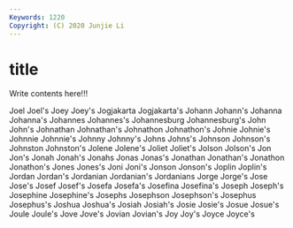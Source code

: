 ```yaml
---
Keywords: 1220
Copyright: (C) 2020 Junjie Li
---
```


# title

Write contents here!!!

Joel 
Joel's 
Joey 
Joey's 
Jogjakarta 
Jogjakarta's
Johann 
Johann's 
Johanna 
Johanna's 
Johannes 
Johannes's 
Johannesburg 
Johannesburg's 
John 
John's
Johnathan 
Johnathan's 
Johnathon 
Johnathon's 
Johnie 
Johnie's 
Johnnie 
Johnnie's 
Johnny 
Johnny's
Johns 
Johns's 
Johnson 
Johnson's 
Johnston 
Johnston's 
Jolene 
Jolene's 
Joliet 
Joliet's
Jolson 
Jolson's 
Jon 
Jon's 
Jonah 
Jonah's 
Jonahs 
Jonas 
Jonas's 
Jonathan
Jonathan's 
Jonathon 
Jonathon's 
Jones 
Jones's 
Joni 
Joni's 
Jonson 
Jonson's 
Joplin
Joplin's 
Jordan 
Jordan's 
Jordanian 
Jordanian's 
Jordanians 
Jorge 
Jorge's 
Jose 
Jose's
Josef 
Josef's 
Josefa 
Josefa's 
Josefina 
Josefina's 
Joseph 
Joseph's 
Josephine 
Josephine's
Josephs 
Josephson 
Josephson's 
Josephus 
Josephus's 
Joshua 
Joshua's 
Josiah 
Josiah's 
Josie
Josie's 
Josue 
Josue's 
Joule 
Joule's 
Jove 
Jove's 
Jovian 
Jovian's 
Joy
Joy's 
Joyce 
Joyce's 
